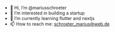 - 👋 Hi, I’m @mariusschroeter
- 👀 I’m interested in building a startup
- 🌱 I’m currently learning flutter and nextjs
- 📫 How to reach me: schroeter_marius@web.de

<!---
mariusschroeter/mariusschroeter is a ✨ special ✨ repository because its `README.md` (this file) appears on your GitHub profile.
You can click the Preview link to take a look at your changes.
--->
